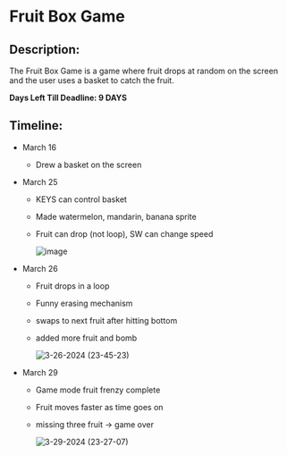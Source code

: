 # Fruit Box Game

## Description: 
The Fruit Box Game is a game where fruit drops at random on the screen and the user uses a basket to catch the fruit. 

**Days Left Till Deadline: 9 DAYS**

## Timeline:
- March 16
  - Drew a basket on the screen
- March 25
  - KEYS can control basket
  - Made watermelon, mandarin, banana sprite
  - Fruit can drop (not loop), SW can change speed
    
     ![image](https://github.com/shirwewe/fruit-box-game/assets/129631836/e2a8237d-763c-4fb7-94b4-0370ef439882)
- March 26
  - Fruit drops in a loop
  - Funny erasing mechanism
  - swaps to next fruit after hitting bottom
  - added more fruit and bomb
 
    ![3-26-2024 (23-45-23)](https://github.com/shirwewe/fruit-box-game/assets/129631836/bdcb4c1b-4da1-4e32-b43b-94ff6d241b84)
    
- March 29
  - Game mode fruit frenzy complete
  - Fruit moves faster as time goes on
  - missing three fruit -> game over

    ![3-29-2024 (23-27-07)](https://github.com/shirwewe/fruit-box-game/assets/129631836/bb504824-2cf8-4d03-a8bb-55b026d48eaf)


 
    
    
   

    
    

    

